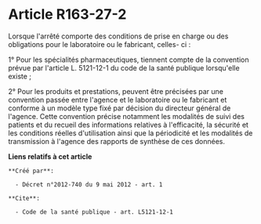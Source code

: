 # Article R163-27-2

Lorsque l'arrêté comporte des conditions de prise en charge ou des obligations pour le laboratoire ou le fabricant, celles-
ci :

1° Pour les spécialités pharmaceutiques, tiennent compte de la convention prévue par l'article L. 5121-12-1 du code de la
santé publique lorsqu'elle existe ;

2° Pour les produits et prestations, peuvent être précisées par une convention passée entre l'agence et le laboratoire ou le
fabricant et conforme à un modèle type fixé par décision du directeur général de l'agence. Cette convention précise notamment
les modalités de suivi des patients et du recueil des informations relatives à l'efficacité, la sécurité et les conditions
réelles d'utilisation ainsi que la périodicité et les modalités de transmission à l'agence des rapports de synthèse de ces
données.

**Liens relatifs à cet article**

	**Créé par**:

	  - Décret n°2012-740 du 9 mai 2012 - art. 1

	**Cite**:

	  - Code de la santé publique - art. L5121-12-1
